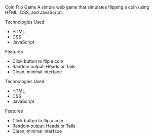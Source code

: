 Coin Flip Game
A simple web game that simulates flipping a coin using HTML, CSS, and JavaScript.

 Technologies Used
- HTML
- CSS
- JavaScript

 Features
- Click button to flip a coin
- Random output: Heads or Tails
- Clean, minimal interface

 Technologies Used
- HTML
- CSS
- JavaScript

 Features
- Click button to flip a coin
- Random output: Heads or Tails
- Clean, minimal interface

